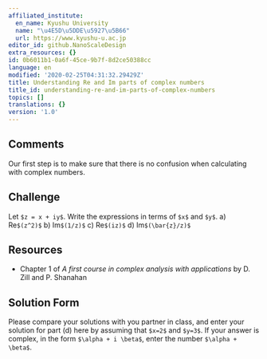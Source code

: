 ```yaml
---
affiliated_institute:
  en_name: Kyushu University
  name: "\u4E5D\u5DDE\u5927\u5B66"
  url: https://www.kyushu-u.ac.jp
editor_id: github.NanoScaleDesign
extra_resources: {}
id: 0b6011b1-0a6f-45ce-9b7f-8d2ce50388cc
language: en
modified: '2020-02-25T04:31:32.29429Z'
title: Understanding Re and Im parts of complex numbers
title_id: understanding-re-and-im-parts-of-complex-numbers
topics: []
translations: {}
version: '1.0'
---
```


## Comments
Our first step is to make sure that there is no confusion when calculating with complex numbers.


## Challenge
Let `$z = x + iy$`. Write the expressions in terms of `$x$` and `$y$`.
   a) Re`$(z^2)$`
   b) Im`$(1/z)$`
   c) Re`$(iz)$`
   d) Im`$(\bar{z}/z)$`

## Resources
- Chapter 1 of *A first course in complex analysis with applications* by D. Zill and P. Shanahan


## Solution Form
Please compare your solutions with you partner in class, and enter your solution for part (d) here by assuming that `$x=2$` and `$y=3$`.
If your answer is complex, in the form `$\alpha + i \beta$`, enter the number `$\alpha + \beta$`.
